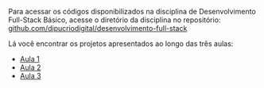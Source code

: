 Para acessar os códigos disponibilizados na disciplina de Desenvolvimento Full-Stack Básico, acesse o diretório da disciplina no repositório: [github.com/dipucriodigital/desenvolvimento-full-stack](https://github.com/dipucriodigital/desenvolvimento-full-stack)

Lá você encontrar os projetos apresentados ao longo das três aulas:
 - [Aula 1](https://github.com/dipucriodigital/desenvolvimento-full-stack/tree/main/desenvolvimento-full-stack-basico/aula-1) 
 - [Aula 2](https://github.com/dipucriodigital/desenvolvimento-full-stack/tree/main/desenvolvimento-full-stack-basico/aula-2)
 - [Aula 3](https://github.com/dipucriodigital/desenvolvimento-full-stack/tree/main/desenvolvimento-full-stack-basico/aula-3)

